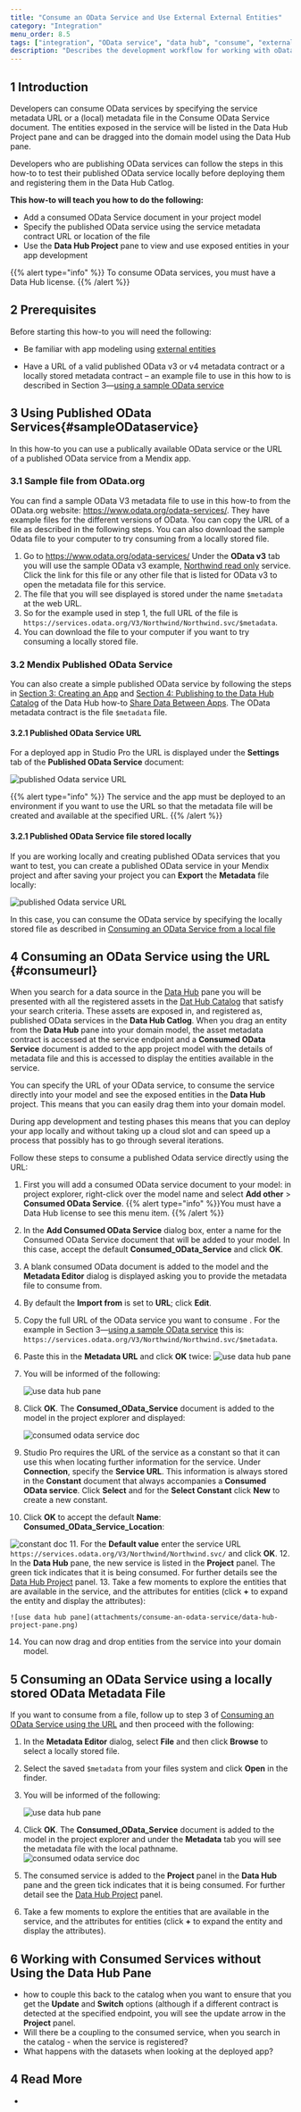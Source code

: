 ```yaml
---
title: "Consume an OData Service and Use External External Entities"
category: "Integration"
menu_order: 8.5
tags: ["integration", "OData service", "data hub", "consume", "external entity", "OData service URL"]
description: "Describes the development workflow for working with oData and external entities using Odata service URL."
---
```


## 1 Introduction

Developers can consume OData services by specifying the service metadata URL or a (local) metadata file in the Consume OData Service document.  The entities exposed in the service will be listed in  the Data Hub Project pane and can be dragged into the domain model using the Data Hub pane.  

Developers who are publishing OData services can follow the steps in this how-to to test their published OData service locally before deploying them and registering  them in the Data Hub Catlog. 

**This how-to will teach you how to do the following:**

* Add a consumed OData Service document in your project model
* Specify the published OData service using the service metadata contract URL or location of the file
* Use the **Data Hub Project** pane to view and use exposed entities in your app development

{{% alert type="info" %}}
To consume OData services, you must have a Data Hub license.
{{% /alert %}}


## 2 Prerequisites

Before starting this how-to you will need the following:

* Be familiar with app modeling using [external entities](/refguide/external-entities)

* Have a URL of a valid published OData v3 or v4 metadata contract or a locally stored metadata contract – an example file to use in this how to is described in Section 3—[using a sample OData service](#sampleODataservice)

	  

## 3 Using Published OData Services{#sampleODataservice}

In this how-to you can use a publically available OData service or the URL of a published OData service from a Mendix app.

### 3.1 Sample file from OData.org

You can find a sample OData V3 metadata file to use in this how-to  from the OData.org website: https://www.odata.org/odata-services/. They have example files for the different versions of OData. You can copy the URL of a file as described in the following steps. You can also download the sample Odata file to your computer to try consuming from a locally stored file.

1. Go to  https://www.odata.org/odata-services/ Under the **OData v3** tab you will use the sample OData v3 example, [Northwind read only](https://services.odata.org/V3/Northwind/Northwind.svc) service. Click the link for this file or any other file that is listed for OData v3 to open the metadata file for this service.
2. The file that you will see displayed is stored under the name `$metadata` at the web URL.
3. So for the example used in step 1, the full URL of the file is `https://services.odata.org/V3/Northwind/Northwind.svc/$metadata`.
4. You can download the file to your computer if you want to try consuming a locally stored file. 

### 3.2 Mendix Published OData Service

You can also create a simple published OData service by following the steps in [Section 3: Creating an App](/data-hub/share-data/index#createapp) and [Section 4: Publishing to the Data Hub Catalog](/data-hub/share-data/index#publishing) of the Data Hub how-to [Share Data Between Apps](/data-hub/share-data/index). The OData metadata contract is the file  `$metadata` file.

#### 3.2.1 Published OData Service URL
For a deployed app in Studio Pro the URL is displayed under the **Settings** tab of the **Published OData Service** document:

![published Odata service URL](attachments/consume-an-odata-service/metadata-contract-url.png) 


{{% alert type="info" %}}
The service and the app must be deployed to an environment if you want to use the URL so that the metadata file will be created and available at the specified URL. 
{{% /alert %}}

#### 3.2.1 Published OData Service file stored locally
If you are working locally and creating published OData services that you want to test, you can create a published OData service in your Mendix project and after saving your project you can **Export** the **Metadata** file locally:

![published Odata service URL](attachments/consume-an-odata-service/metadata-contract-file.png) 

In this case, you can consume the OData service by specifying the locally stored file as described in [Consuming an OData Service from a local file](consumefile)  

## 4 Consuming an OData Service using the URL {#consumeurl}

When you search for a data source in the [Data Hub](/refguide/data-hub-pane) pane you will be presented with all the registered assets in the [Dat Hub Catalog](/data-hub/data-hub-catalog/search) that satisfy your search criteria. These assets are exposed in, and registered as, published OData services in the **Data Hub Catlog**. When you drag an entity from the **Data Hub** pane into your domain model, the asset metadata contract is accessed at the service endpoint and a **Consumed OData Service** document is added to the app project model with the details of metadata file and this is accessed to display the entities available in the service. 

You can specify the URL of your OData service, to consume the service directly into your model and see the exposed entities in the **Data Hub** project. This means that you can easily drag them into your domain model. 

During app development and testing phases this means that you can deploy your app locally and without taking up a cloud slot and can speed up a process that possibly has to go through several iterations.

Follow these steps to consume a published Odata service directly using the URL:

1. First you will add a consumed OData service document to your model: in project explorer, right-click over the model name and select **Add other** > **Consumed OData Service**.
     {{% alert type="info" %}}You must have a Data Hub license to see this menu item.
     {{% /alert %}}
2. In the **Add Consumed OData Service** dialog box, enter a name for the Consumed OData Service document that will be added to your model. In this case, accept the default **Consumed_OData_Service**  and click **OK**.

3. A blank consumed OData document is added to the model and the **Metadata Editor** dialog is displayed asking you to provide the metadata file to consume from.

4. By default the **Import from** is set to **URL**; click **Edit**.
5. Copy the full URL of the OData service you want to consume . For the example in Section 3—[using a sample OData service](#sampleODataservice) this is: `https://services.odata.org/V3/Northwind/Northwind.svc/$metadata`.
6.  Paste this in the **Metadata URL** and click **OK** twice:
     ![use data hub pane](attachments/consume-an-odata-service/metadata-URL-box.png)
7. You will be informed of the following:

     ![use data hub pane](attachments/consume-an-odata-service/data-hub-pane-dialog-box.png)

8. Click **OK**. The **Consumed_OData_Service** document is added to the model in the project explorer and displayed:

   ![consumed odata service doc](attachments/consume-an-odata-service/consumed-odata-document.png)
9.  Studio Pro requires the URL of the service as a constant so that it can use this when locating further information for the service. Under **Connection**, specify the **Service URL**. This information is always stored in the **Constant** document that always accompanies a **Consumed OData service**. Click **Select** and for the **Select Constant** click  **New** to create a new constant. 
10. Click **OK**  to accept the default **Name**: **Consumed_OData_Service_Location**:

   ![constant doc](attachments/consume-an-odata-service/location-constant-document.png)
11. For the **Default value** enter the service URL  `https://services.odata.org/V3/Northwind/Northwind.svc/` and click **OK**.
12. In the **Data Hub** pane, the new service is listed in the **Project** panel. The green tick indicates that it is being consumed.  For further details see the [Data Hub Project](/refguide/data-hub-pane#projectpanel) panel.
13. Take a few moments to explore the entities that are available in the service, and the attributes for entities (click **+** to expand the entity and display the attributes): 

    ![use data hub pane](attachments/consume-an-odata-service/data-hub-project-pane.png)

14. You can now drag and drop entities from the service into your domain model. 



## 5 Consuming an OData Service using a locally stored OData Metadata File
If you want to consume from a file, follow up to step 3 of [Consuming an OData Service using the URL](#consumeurl) and then proceed with the following:

1. In the **Metadata Editor** dialog, select **File** and then click **Browse** to select a locally stored file.
2. Select the saved `$metadata` from your files system and click **Open** in the finder. 
3. You will be informed of the following:

     ![use data hub pane](attachments/consume-an-odata-service/data-hub-pane-dialog-box.png)

4. Click **OK**. The **Consumed_OData_Service** document is added to the model in the project explorer and under the **Metadata** tab you will see the metadata file with the local pathname. 
   ![consumed odata service doc](attachments/consume-an-odata-service/consumed-odata-document-file.png)
5.  The consumed service is added to the **Project**  panel in the **Data Hub** pane and the green tick indicates that it is being consumed.  For further detail see the [Data Hub Project](/refguide/data-hub-pane#projectpanel) panel.
	
6. Take a few moments to explore the entities that are available in the service, and the attributes for entities (click **+** to expand the entity and display the attributes).

## 6 Working with Consumed Services without Using the Data Hub Pane
- how to couple this back to the catalog when you want to ensure that you get the **Update** and **Switch** options (although if a different contract is detected at the specified endpoint, you will see the update arrow in the **Project** panel.
- Will there be a coupling to the consumed service, when you search in the catalog - when the service is registered?
- What happens with the datasets when looking at the deployed app?



## 4 Read More

* 
